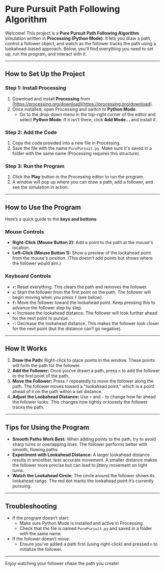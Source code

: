 # **Pure Pursuit Path Following Algorithm**

Welcome! This project is a **Pure Pursuit Path Following Algorithm** simulation written in **Processing (Python Mode)**. It lets you draw a path, control a follower object, and watch as the follower tracks the path using a lookahead-based approach. Below, you'll find everything you need to set up, run the program, and interact with it.

---

## **How to Set Up the Project**

### **Step 1: Install Processing**
1. Download and install **Processing** from [https://processing.org/download](https://processing.org/download).
2. Once installed, open Processing and switch to **Python Mode**:
   - Go to the drop-down menu in the top-right corner of the editor and select **Python Mode**. If it isn’t there, click **Add Mode...** and install it.

### **Step 2: Add the Code**
1. Copy the code provided into a new file in Processing.
2. Save the file with the name `PurePursuit.py`. Make sure it's saved in a folder with the same name (Processing requires this structure).

### **Step 3: Run the Program**
1. Click the **Play** button in the Processing editor to run the program.
2. A window will pop up where you can draw a path, add a follower, and see the simulation in action.

---

## **How to Use the Program**

Here’s a quick guide to the **keys and buttons**:

### **Mouse Controls**
- **Right-Click (Mouse Button 2):** Add a point to the path at the mouse's location.
- **Left-Click (Mouse Button 1):** Show a preview of the lookahead point from the mouse's position. (This doesn’t add points but shows where the follower would aim.)

### **Keyboard Controls**
- **`r`:** Reset everything. This clears the path and removes the follower.
- **`n`:** Start the follower from the first point on the path. The follower will begin moving when you press `f` (see below).
- **`f`:** Move the follower toward the lookahead point. Keep pressing this to advance the follower step by step.
- **`+`:** Increase the lookahead distance. The follower will look further ahead for the next point to pursue.
- **`-`:** Decrease the lookahead distance. This makes the follower look closer for the next point (but the distance can’t go negative).

---

## **How It Works**
1. **Draw the Path:** Right-click to place points in the window. These points will form the path for the follower.
2. **Add the Follower:** Once you’ve drawn a path, press `n` to add the follower to the first point of the path.
3. **Move the Follower:** Press `f` repeatedly to move the follower along the path. The follower moves toward a "lookahead point," which is a point ahead of it on the path within a set distance.
4. **Adjust the Lookahead Distance:** Use `+` and `-` to change how far ahead the follower looks. This changes how tightly or loosely the follower tracks the path.

---

## **Tips for Using the Program**
- **Smooth Paths Work Best:** When adding points to the path, try to avoid sharp turns or overlapping lines. The follower performs better with smooth, flowing paths.
- **Experiment with Lookahead Distance:** A larger lookahead distance results in smoother, less accurate movement. A smaller distance makes the follower more precise but can lead to jittery movement on tight turns.
- **Watch the Lookahead Circle:** The circle around the follower shows its lookahead range. The red dot marks the lookahead point it’s currently pursuing.

---

## **Troubleshooting**
- If the program doesn’t start:
  - Make sure Python Mode is installed and active in Processing.
  - Check that the file is named `PurePursuit.py` and saved in a folder with the same name.
- If the follower doesn’t move:
  - Ensure you’ve added a path first (using right-click) and pressed `n` to initialize the follower.

---

Enjoy watching your follower chase the path you create!
